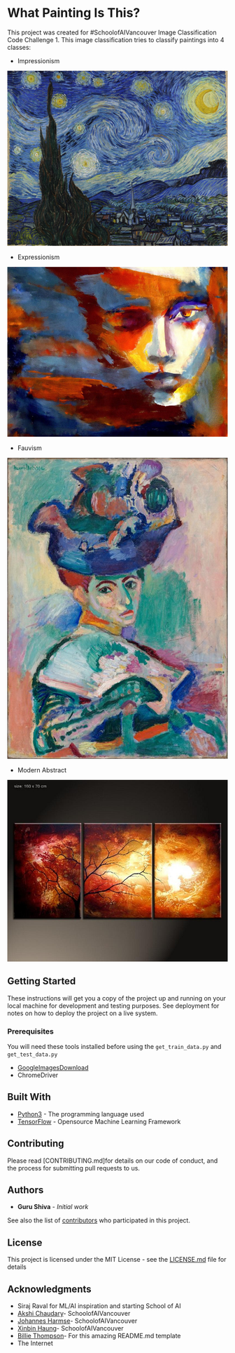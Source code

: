 # What Painting Is This?

This project was created for #SchoolofAIVancouver Image Classification Code Challenge 1. This image classification tries to classify paintings into 4 classes:

* Impressionism

![Starry Night](/common/starry_night.jpg?=10x20 "Starry Night By Vincent Van Gogh")

* Expressionism

![Expressionist Woman](/common/expressionist-woman.jpg?=10pxx20px "Expressionist Woman")


* Fauvism

![Matisse Woman](/common/matisse-woman-with-a-hat.jpg "Mattise Woman With A Hat By Henri Mattise")


* Modern Abstract

![Modern Abstract Painting](/common/modern_abstract_1.jpg "Modern Abstract Painting")


## Getting Started

These instructions will get you a copy of the project up and running on your local machine for development and testing purposes. See deployment for notes on how to deploy the project on a live system.

### Prerequisites

You will need these tools installed before using the `get_train_data.py` and `get_test_data.py`

* [GoogleImagesDownload](https://github.com/hardikvasa/google-images-download)
* ChromeDriver 




## Built With

* [Python3](https://www.python.org/about/) - The programming language used
* [TensorFlow](https://www.tensorflow.org/) - Opensource Machine Learning Framework


## Contributing

Please read [CONTRIBUTING.md]for details on our code of conduct, and the process for submitting pull requests to us.


## Authors

* **Guru Shiva** - *Initial work* 

See also the list of [contributors](https://github.com/your/project/contributors) who participated in this project.

## License

This project is licensed under the MIT License - see the [LICENSE.md](LICENSE.md) file for details

## Acknowledgments

* Siraj Raval for ML/AI inspiration and starting School of AI
* [Akshi Chaudary](https://github.com/akshi8)- SchoolofAIVancouver
* [Johannes Harmse](https://github.com/johannesharmse)- SchoolofAIVancouver
* [Xinbin Haung](https://github.com/xinbinhuang)- SchoolofAIVancouver
* [Billie Thompson](https://github.com/PurpleBooth)- For this amazing README.md template
* The Internet 